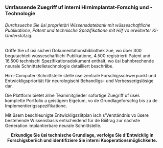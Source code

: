 ### Umfassende Zuegriff uf interni Hirnimplantat-Forschig und -Technologie

###### Durchsueche Sie üsi proprietäri Wissensdatebank mit wüsseschaftliche Publikatione, Patent und technische Spezifikatione mit Hilf vo erwiiterter KI-Understützig.

<search-input/>
<search-suggestions/>

Griffe Sie uf üsi sicheri Dokumentationsbibliothek zue, wo über 300 begutachteti wüsseschaftlichi Publikatione, 4.500 registrierti Patent und 16.500 technischi Spezifikationsdokument enthält, wo üsi bahnbrechende neurale Schnittstelletechnologie detailliert beschriibe.

Hirn-Computer-Schnittstelle stelle üse zentrale Forschigsschwerpunkt und Entwickligspriorität für neurologischi Behandligs- und Verbesserigslösige dar.

Die Plattform bietet allne Teammitglieder sofortige Zuegriff uf üses komplette Portfolio a geistigem Eigetum, vo de Grundlageforschig bis zu de Implementierigsspezifikatione.

Mit üsem beschleunigte Entwickligsziitplan isch s'Verständnis vo üsere bestehende Wissensbasis entscheidend für de Biiitrag zur nächste Generation implantierbare neurale Schnittstelle.

**<center>Erkundige Sie üsi technische Grundlage, verfolge Sie d'Entwicklig in Forschigsberiich und identifiziere Sie interni Kooperationsmöglichkeite.</center>**
